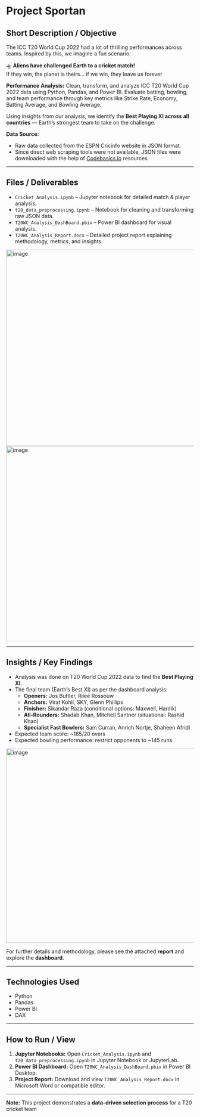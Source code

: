 # Project Sportan

## Short Description / Objective
The ICC T20 World Cup 2022 had a lot of thrilling performances across teams. Inspired by this, we imagine a fun scenario:  

🛸 **Aliens have challenged Earth to a cricket match!**  
If they win, the planet is theirs… if we win, they leave us forever

**Performance Analysis:** Clean, transform, and analyze ICC T20 World Cup 2022 data using Python, Pandas, and Power BI. Evaluate batting, bowling, and team performance through key metrics like Strike Rate, Economy, Batting Average, and Bowling Average.  

Using insights from our analysis, we identify the **Best Playing XI across all countries** — Earth’s strongest team to take on the challenge.

**Data Source:**  
- Raw data collected from the ESPN Cricinfo website in JSON format.  
- Since direct web scraping tools were not available, JSON files were downloaded with the help of [Codebasics.io](https://codebasics.io/) resources.

---

## Files / Deliverables
- `Cricket_Analysis.ipynb` – Jupyter notebook for detailed match & player analysis.  
- `t20_data_preprocessing.ipynb` – Notebook for cleaning and transforming raw JSON data.  
- `T20WC_Analysis_DashBoard.pbix` – Power BI dashboard for visual analysis.  
- `T20WC_Analysis_Report.docx` – Detailed project report explaining methodology, metrics, and insights.  

<img width="930" height="527" alt="image" src="https://github.com/user-attachments/assets/5d6714a9-d9f6-4556-a96f-3e639bed17d6" />


<img width="930" height="524" alt="image" src="https://github.com/user-attachments/assets/1ed732f4-169d-4f6a-9285-dfd4f5a96cfe" />


---

## Insights / Key Findings
- Analysis was done on T20 World Cup 2022 data to find the **Best Playing XI**.  
- The final team (Earth’s Best XI) as per the dashboard analysis:  
  - **Openers:** Jos Buttler, Rilee Rossouw  
  - **Anchors:** Virat Kohli, SKY, Glenn Phillips  
  - **Finisher:** Sikandar Raza (conditional options: Maxwell, Hardik)  
  - **All-Rounders:** Shadab Khan, Mitchell Santner (situational: Rashid Khan)  
  - **Specialist Fast Bowlers:** Sam Curran, Anrich Nortje, Shaheen Afridi  
- Expected team score: ~185/20 overs  
- Expected bowling performance: restrict opponents to ~145 runs

<img width="931" height="522" alt="image" src="https://github.com/user-attachments/assets/27bc2224-a96e-4f9a-af2b-eeeb0ba9a46f" />




For further details and methodology, please see the attached **report** and explore the **dashboard**.

---

## Technologies Used
- Python  
- Pandas  
- Power BI  
- DAX  

---

## How to Run / View
1. **Jupyter Notebooks:** Open `Cricket_Analysis.ipynb` and `t20_data_preprocessing.ipynb` in Jupyter Notebook or JupyterLab.  
2. **Power BI Dashboard:** Open `T20WC_Analysis_DashBoard.pbix` in Power BI Desktop.  
3. **Project Report:** Download and view `T20WC_Analysis_Report.docx` in Microsoft Word or compatible editor.

---

**Note:** This project demonstrates a **data-driven selection process** for a T20 cricket team
